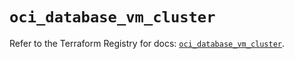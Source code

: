 # `oci_database_vm_cluster`

Refer to the Terraform Registry for docs: [`oci_database_vm_cluster`](https://registry.terraform.io/providers/oracle/oci/7.19.0/docs/resources/database_vm_cluster).
